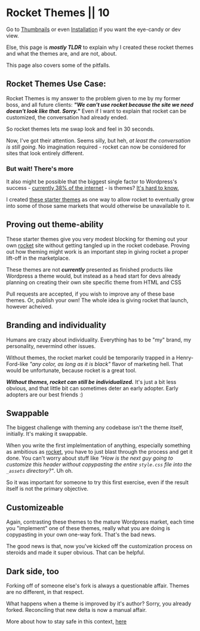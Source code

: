 # Rocket Themes || 10

Go to [Thumbnails](/rocket-themes/all/thumbnails/) or even [Installation](/rocket-themes/all/installation/) if you want the eye-candy or dev view.

Else, this page is _**mostly TLDR**_ to explain why I created these rocket themes and what the themes are, and are not, about.

This page also covers some of the pitfalls.

## Rocket Themes Use Case:

Rocket Themes is my answer to the problem given to me by my former boss, and all future clients: _**"We can't use rocket because the site we need doesn't look like that. Sorry."**_ Even if I want to explain that rocket can be customized, the conversation had already ended.

So rocket themes lets me swap look and feel in 30 seconds. 

Now, I've got their attention. Seems silly, but heh, _at least the conversation is still going_. No imagination required - rocket can now be considered for sites that look entirely different.

### But wait! There's more

It also might be possible that the biggest single factor to Wordpress's success - [currently 38% of the internet](https://kinsta.com/wordpress-market-share/) - is themes? [It's hard to know.](https://en.wikipedia.org/wiki/WordPress#History) 

I created [these starter themes](/rocket-themes/all/thumbnails/) as one way to allow rocket to eventually grow into some of those same markets that would otherwise be unavailable to it.

## Proving out theme-ability

These starter themes give you very modest blocking for theming out your own [rocket](https://rocket.modern-web.dev/) site without getting tangled up in the rocket codebase. Proving out how theming might work is an important step in giving rocket a proper lift-off in the marketplace.

These themes are not _**currently**_ presented as finished products like Wordpress a theme would, but instead as a head start for devs already planning on creating their own site specific theme from HTML and CSS

Pull requests are accepted, if you wish to improve any of these base themes. Or, publish your own! The whole idea is giving rocket that launch, however acheived.

## Branding and individuality

Humans are crazy about individuality. Everything has to be "my" brand, my personality, nevermind other issues.

Without themes, the rocket market could be temporarily trapped in a Henry-Ford-like _"any color, as long as it is black"_ flavor of marketing hell. That would be unfortunate, because rocket is a great tool.

_**Without themes, rocket can still be individualized.**_ It's just a bit less obvious, and that little bit can sometimes deter an early adopter. Early adopters are our best friends :)

## Swappable

The biggest challenge with theming any codebase isn't the theme itself, initially. It's making it swappable.

When you write the first implelmentation of anything, especially something as ambitious as [rocket](https://rocket.modern-web.dev/), you have to just blast through the process and get it done. You can't worry about stuff like _"How is the next guy going to customize this header without copypasting the entire `style.css` file into the `_assets` directory?"_. Uh oh.

So it was important for someone to try this first exercise, even if the result itself is not the primary objective.

## Customizeable

Again, contrasting these themes to the mature Wordpress market, each time you "implement" one of these themes, really what you are doing is copypasting in your own one-way fork. That's the bad news.

The good news is that, now you've kicked off the customization process on steroids and made it super obvious. That can be helpful.

## Dark side, too

Forking off of someone else's fork is always a questionable affair. Themes are no different, in that respect.

What happens when a theme is improved by it's author? Sorry, you already forked. Reconciling that new delta is now a manual affair.

More about how to stay safe in this context, [here](/rocket-themes/all/3areas/#careful-delination-of-theme-vs-rocket-files)
